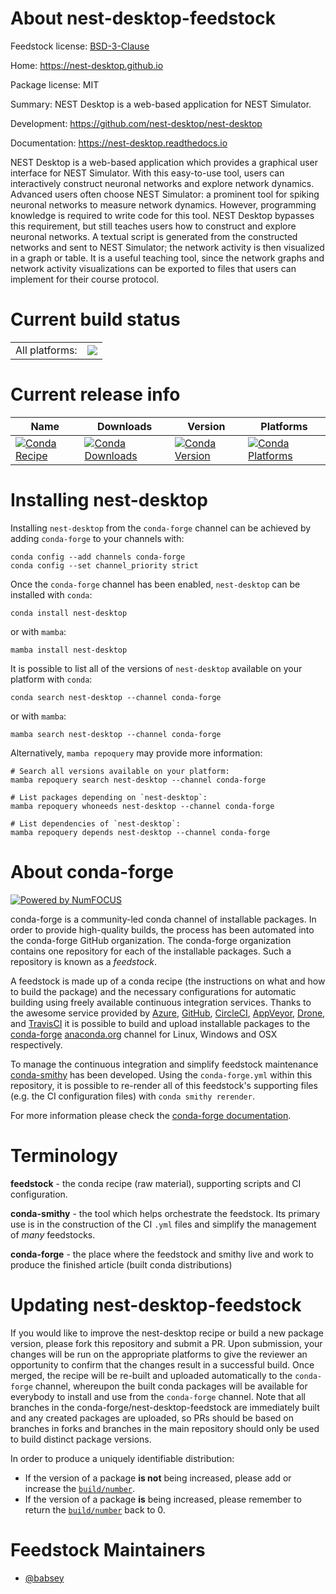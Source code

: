 About nest-desktop-feedstock
============================

Feedstock license: [BSD-3-Clause](https://github.com/conda-forge/nest-desktop-feedstock/blob/main/LICENSE.txt)

Home: https://nest-desktop.github.io

Package license: MIT

Summary: NEST Desktop is a web-based application for NEST Simulator.

Development: https://github.com/nest-desktop/nest-desktop

Documentation: https://nest-desktop.readthedocs.io

NEST Desktop is a web-based application which provides a graphical user interface for NEST Simulator. With this
easy-to-use tool, users can interactively construct neuronal networks and explore network dynamics. Advanced users
often choose NEST Simulator: a prominent tool for spiking neuronal networks to measure network dynamics. However,
programming knowledge is required to write code for this tool. NEST Desktop bypasses this requirement, but still
teaches users how to construct and explore neuronal networks. A textual script is generated from the constructed
networks and sent to NEST Simulator; the network activity is then visualized in a graph or table. It is a useful
teaching tool, since the network graphs and network activity visualizations can be exported to files that users can
implement for their course protocol.


Current build status
====================


<table><tr><td>All platforms:</td>
    <td>
      <a href="https://dev.azure.com/conda-forge/feedstock-builds/_build/latest?definitionId=16479&branchName=main">
        <img src="https://dev.azure.com/conda-forge/feedstock-builds/_apis/build/status/nest-desktop-feedstock?branchName=main">
      </a>
    </td>
  </tr>
</table>

Current release info
====================

| Name | Downloads | Version | Platforms |
| --- | --- | --- | --- |
| [![Conda Recipe](https://img.shields.io/badge/recipe-nest--desktop-green.svg)](https://anaconda.org/conda-forge/nest-desktop) | [![Conda Downloads](https://img.shields.io/conda/dn/conda-forge/nest-desktop.svg)](https://anaconda.org/conda-forge/nest-desktop) | [![Conda Version](https://img.shields.io/conda/vn/conda-forge/nest-desktop.svg)](https://anaconda.org/conda-forge/nest-desktop) | [![Conda Platforms](https://img.shields.io/conda/pn/conda-forge/nest-desktop.svg)](https://anaconda.org/conda-forge/nest-desktop) |

Installing nest-desktop
=======================

Installing `nest-desktop` from the `conda-forge` channel can be achieved by adding `conda-forge` to your channels with:

```
conda config --add channels conda-forge
conda config --set channel_priority strict
```

Once the `conda-forge` channel has been enabled, `nest-desktop` can be installed with `conda`:

```
conda install nest-desktop
```

or with `mamba`:

```
mamba install nest-desktop
```

It is possible to list all of the versions of `nest-desktop` available on your platform with `conda`:

```
conda search nest-desktop --channel conda-forge
```

or with `mamba`:

```
mamba search nest-desktop --channel conda-forge
```

Alternatively, `mamba repoquery` may provide more information:

```
# Search all versions available on your platform:
mamba repoquery search nest-desktop --channel conda-forge

# List packages depending on `nest-desktop`:
mamba repoquery whoneeds nest-desktop --channel conda-forge

# List dependencies of `nest-desktop`:
mamba repoquery depends nest-desktop --channel conda-forge
```


About conda-forge
=================

[![Powered by
NumFOCUS](https://img.shields.io/badge/powered%20by-NumFOCUS-orange.svg?style=flat&colorA=E1523D&colorB=007D8A)](https://numfocus.org)

conda-forge is a community-led conda channel of installable packages.
In order to provide high-quality builds, the process has been automated into the
conda-forge GitHub organization. The conda-forge organization contains one repository
for each of the installable packages. Such a repository is known as a *feedstock*.

A feedstock is made up of a conda recipe (the instructions on what and how to build
the package) and the necessary configurations for automatic building using freely
available continuous integration services. Thanks to the awesome service provided by
[Azure](https://azure.microsoft.com/en-us/services/devops/), [GitHub](https://github.com/),
[CircleCI](https://circleci.com/), [AppVeyor](https://www.appveyor.com/),
[Drone](https://cloud.drone.io/welcome), and [TravisCI](https://travis-ci.com/)
it is possible to build and upload installable packages to the
[conda-forge](https://anaconda.org/conda-forge) [anaconda.org](https://anaconda.org/)
channel for Linux, Windows and OSX respectively.

To manage the continuous integration and simplify feedstock maintenance
[conda-smithy](https://github.com/conda-forge/conda-smithy) has been developed.
Using the ``conda-forge.yml`` within this repository, it is possible to re-render all of
this feedstock's supporting files (e.g. the CI configuration files) with ``conda smithy rerender``.

For more information please check the [conda-forge documentation](https://conda-forge.org/docs/).

Terminology
===========

**feedstock** - the conda recipe (raw material), supporting scripts and CI configuration.

**conda-smithy** - the tool which helps orchestrate the feedstock.
                   Its primary use is in the construction of the CI ``.yml`` files
                   and simplify the management of *many* feedstocks.

**conda-forge** - the place where the feedstock and smithy live and work to
                  produce the finished article (built conda distributions)


Updating nest-desktop-feedstock
===============================

If you would like to improve the nest-desktop recipe or build a new
package version, please fork this repository and submit a PR. Upon submission,
your changes will be run on the appropriate platforms to give the reviewer an
opportunity to confirm that the changes result in a successful build. Once
merged, the recipe will be re-built and uploaded automatically to the
`conda-forge` channel, whereupon the built conda packages will be available for
everybody to install and use from the `conda-forge` channel.
Note that all branches in the conda-forge/nest-desktop-feedstock are
immediately built and any created packages are uploaded, so PRs should be based
on branches in forks and branches in the main repository should only be used to
build distinct package versions.

In order to produce a uniquely identifiable distribution:
 * If the version of a package **is not** being increased, please add or increase
   the [``build/number``](https://docs.conda.io/projects/conda-build/en/latest/resources/define-metadata.html#build-number-and-string).
 * If the version of a package **is** being increased, please remember to return
   the [``build/number``](https://docs.conda.io/projects/conda-build/en/latest/resources/define-metadata.html#build-number-and-string)
   back to 0.

Feedstock Maintainers
=====================

* [@babsey](https://github.com/babsey/)

